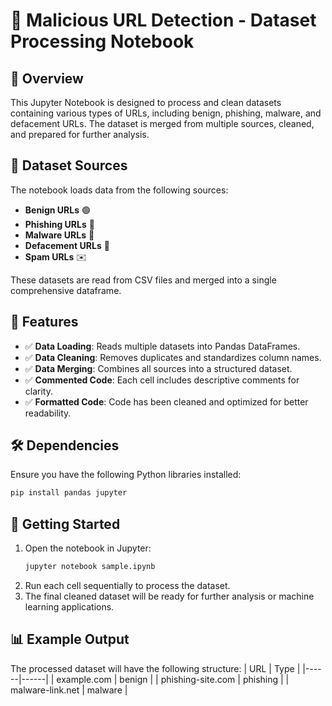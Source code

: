 # 📌 Malicious URL Detection - Dataset Processing Notebook

## 📖 Overview
This Jupyter Notebook is designed to process and clean datasets containing various types of URLs, including benign, phishing, malware, and defacement URLs. The dataset is merged from multiple sources, cleaned, and prepared for further analysis.

## 📂 Dataset Sources
The notebook loads data from the following sources:
- **Benign URLs** 🟢
- **Phishing URLs** 🎣
- **Malware URLs** 🦠
- **Defacement URLs** 🚨
- **Spam URLs** ✉️

These datasets are read from CSV files and merged into a single comprehensive dataframe.

## 🚀 Features
- ✅ **Data Loading**: Reads multiple datasets into Pandas DataFrames.
- ✅ **Data Cleaning**: Removes duplicates and standardizes column names.
- ✅ **Data Merging**: Combines all sources into a structured dataset.
- ✅ **Commented Code**: Each cell includes descriptive comments for clarity.
- ✅ **Formatted Code**: Code has been cleaned and optimized for better readability.

## 🛠️ Dependencies
Ensure you have the following Python libraries installed:
```bash
pip install pandas jupyter
```

## 🏁 Getting Started
1. Open the notebook in Jupyter:
   ```bash
   jupyter notebook sample.ipynb
   ```
2. Run each cell sequentially to process the dataset.
3. The final cleaned dataset will be ready for further analysis or machine learning applications.

## 📊 Example Output
The processed dataset will have the following structure:
| URL | Type |
|------|------|
| example.com | benign |
| phishing-site.com | phishing |
| malware-link.net | malware |


